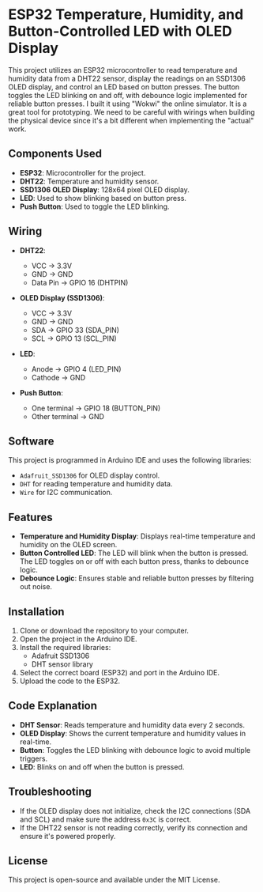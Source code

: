 # ESP32 Temperature, Humidity, and Button-Controlled LED with OLED Display

This project utilizes an ESP32 microcontroller to read temperature and humidity data from a DHT22 sensor, display the readings on an SSD1306 OLED display, and control an LED based on button presses. The button toggles the LED blinking on and off, with debounce logic implemented for reliable button presses. I built it using "Wokwi" the online simulator. It is a great tool for prototyping. We need to be careful with wirings when building the physical device since it's a bit different when implementing the "actual" work. 

## Components Used

- **ESP32**: Microcontroller for the project.
- **DHT22**: Temperature and humidity sensor.
- **SSD1306 OLED Display**: 128x64 pixel OLED display.
- **LED**: Used to show blinking based on button press.  
- **Push Button**: Used to toggle the LED blinking.

## Wiring

- **DHT22**:
  - VCC → 3.3V
  - GND → GND
  - Data Pin → GPIO 16 (DHTPIN)
  
- **OLED Display (SSD1306)**:
  - VCC → 3.3V
  - GND → GND
  - SDA → GPIO 33 (SDA_PIN)
  - SCL → GPIO 13 (SCL_PIN)
  
- **LED**:
  - Anode → GPIO 4 (LED_PIN)
  - Cathode → GND

- **Push Button**:
  - One terminal → GPIO 18 (BUTTON_PIN)
  - Other terminal → GND

## Software

This project is programmed in Arduino IDE and uses the following libraries:
- `Adafruit_SSD1306` for OLED display control.
- `DHT` for reading temperature and humidity data.
- `Wire` for I2C communication.

## Features

- **Temperature and Humidity Display**: Displays real-time temperature and humidity on the OLED screen.
- **Button Controlled LED**: The LED will blink when the button is pressed. The LED toggles on or off with each button press, thanks to debounce logic.
- **Debounce Logic**: Ensures stable and reliable button presses by filtering out noise.

## Installation

1. Clone or download the repository to your computer.
2. Open the project in the Arduino IDE.
3. Install the required libraries:
   - Adafruit SSD1306
   - DHT sensor library
4. Select the correct board (ESP32) and port in the Arduino IDE.
5. Upload the code to the ESP32.

## Code Explanation

- **DHT Sensor**: Reads temperature and humidity data every 2 seconds.
- **OLED Display**: Shows the current temperature and humidity values in real-time.
- **Button**: Toggles the LED blinking with debounce logic to avoid multiple triggers.
- **LED**: Blinks on and off when the button is pressed.

## Troubleshooting

- If the OLED display does not initialize, check the I2C connections (SDA and SCL) and make sure the address `0x3C` is correct.
- If the DHT22 sensor is not reading correctly, verify its connection and ensure it's powered properly.

## License

This project is open-source and available under the MIT License.
   
